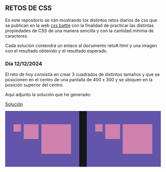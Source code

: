 ## RETOS DE CSS

En este repositorio se irán mostrando los distintos retos diarios de css que se publican en la web [css battle](cssbattle.dev) con la finalidad de practicar las distintas propiedades de CSS de una manera sencilla y con la cantidad mínima de caracteres.

Cada solución contendrá un enlace al documento reto#.html y una imagen con el resultado obtenido y el resultado esperado.

### Día 12/12/2024

El reto de hoy consistía en crear 3 cuadrados de distintos tamaños y que se posicionen en el centro de una pantalla de 400 x 300 y se ubiquen en la posición superior del centro.

Aquí adjunto la solución que he generado:

[Solución](reto1.html)

![Solución](assets/imagenes/reto1.png)